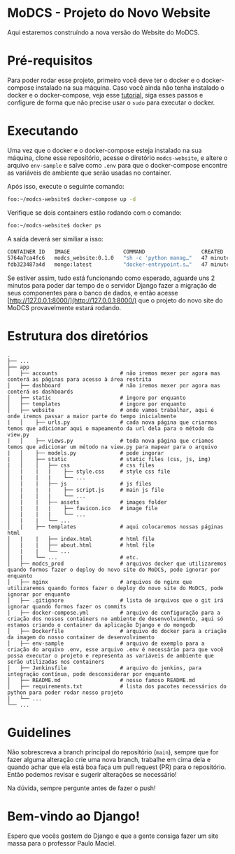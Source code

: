 # MoDCS - Projeto do Novo Website
Aqui estaremos construíndo a nova versão do Website do MoDCS.

# Pré-requisitos
Para poder rodar esse projeto, primeiro você deve ter o docker e o docker-compose instalado na sua máquina. Caso você ainda não tenha instalado o docker e o docker-compose, veja esse [tutorial](https://dev.to/semirteskeredzic/docker-docker-compose-on-ubuntu-20-04-server-4h3k), siga esses passos e configure de forma que não precise usar o `sudo` para executar o docker.

# Executando
Uma vez que o docker e o docker-compose esteja instalado na sua máquina, clone esse repositório, acesse o diretório `modcs-website`, e altere o arquivo `env-sample` e salve como `.env` para que o docker-compose encontre as variáveis de ambiente que serão usadas no container.

Após isso, execute o seguinte comando:
```bash
foo:~/modcs-website$ docker-compose up -d
```
Verifique se dois containers estão rodando com o comando:
```bash
foo:~/modcs-website$ docker ps
```
A saída deverá ser similiar a isso:
```bash
CONTAINER ID   IMAGE                 COMMAND                  CREATED          STATUS          PORTS                                           NAMES
5764a7ca4fc6   modcs_website:0.1.0   "sh -c 'python manag…"   47 minutes ago   Up 47 minutes   0.0.0.0:8000->8000/tcp, :::8000->8000/tcp       modcs_website
fdb323487a4d   mongo:latest          "docker-entrypoint.s…"   47 minutes ago   Up 47 minutes   0.0.0.0:27017->27017/tcp, :::27017->27017/tcp   modcs_website_mongo
```
Se estiver assim, tudo está funcionando como esperado, aguarde uns 2 minutos para poder dar tempo de o servidor Django fazer a migração de seus componentes para o banco de dados, e então acesse [http://127.0.0.1:8000/](http://127.0.0.1:8000/) que o projeto do novo site do MoDCS provavelmente estará rodando.

# Estrutura dos diretórios
```console
.
├── ...
├── app
│   ├── accounts                    # não iremos mexer por agora mas conterá as páginas para acesso à área restrita
│   ├── dashboard                   # não iremos mexer por agora mas conterá os dashboards
│   ├── static                      # ingore por enquanto
│   ├── templates                   # ingore por enquanto
│   ├── website                     # onde vamos trabalhar, aqui é onde iremos passar a maior parte do tempo inicialmente
|   │    ├── urls.py                # cada nova página que criarmos temos que adicionar aqui o mapeamento da url dela para o método da view.py
|   │    ├── views.py               # toda nova página que criamos temos que adicionar um método na view.py para mapear para o arquivo
|   │    ├── models.py              # pode ingorar
|   │    ├── static                 # static files (css, js, img)
|   │    │   ├── css                # css files
│   |    |   |    ├── style.css     # style css file
│   |    |   |    └── ...
│   |    |   ├── js                 # js files
│   |    |   |    ├── script.js     # main js file
│   |    |   |    └── ...
│   |    |   ├── assets             # images folder
│   |    |   |    ├── favicon.ico   # image file
│   |    |   |    └── ...
│   |    |   └── ...
│   |    ├── templates              # aqui colocaremos nossas páginas html
│   |    |   ├── index.html         # html file
│   |    |   ├── about.html         # html file
│   |    |   └── ...
│   |    └── ...                    # etc.
│   ├── modcs_prod                  # arquivos docker que utilizaremos quando formos fazer o deploy do novo site do MoDCS, pode ignorar por enquanto
│   ├── nginx                       # arquivos do nginx que utilizaremos quando formos fazer o deploy do novo site do MoDCS, pode ignorar por enquanto
│   ├── .gitignore                  # lista de arquivos que o git irá ignorar quando formos fazer os commits
│   ├── docker-compose.yml          # arquivo de configuração para a criação dos nossos containers no ambiente de desenvolvimento, aqui só estamos criando o container da aplicação Django e do mongodb
│   ├── Dockerfile                  # arquivo do docker para a criação da imagem do nosso container de desenvolvimento
│   ├── env-sample                  # arquivo de exemplo para a criação do arquivo .env, esse arquivo .env é necessário para que você possa executar o projeto e representa as variáveis de ambiente que serão utilizadas nos containers
│   ├── Jenkinsfile                 # arquivo do jenkins, para integração contínua, pode desconsiderar por enquanto
│   ├── README.md                   # nosso famoso README.md
│   ├── requirements.txt            # lista dos pacotes necessários do python para poder rodar nosso projeto
|   └── ...
└── ...
```

# Guidelines
Não sobrescreva a branch principal do repositório (`main`), sempre que for fazer alguma alteração crie uma nova branch, trabalhe em cima dela e quando achar que ela está boa faça um pull request (PR) para o repositório. Então podemos revisar e sugerir alterações se necessário!

Na dúvida, sempre pergunte antes de fazer o push!

# Bem-vindo ao Django!
Espero que vocês gostem do Django e que a gente consiga fazer um site massa para o professor Paulo Maciel.
